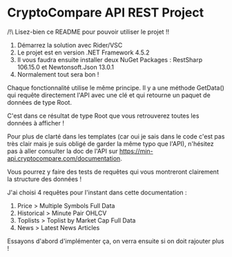 # CryptoCompare API REST Project

/!\ Lisez-bien ce README pour pouvoir utiliser le projet !!

1. Démarrez la solution avec Rider/VSC
2. Le projet est en version .NET Framework 4.5.2
3. Il vous faudra ensuite installer deux NuGet Packages : RestSharp 106.15.0 et Newtonsoft.Json 13.0.1
4. Normalement tout sera bon !

Chaque fonctionnalité utilise le même principe. Il y a une méthode GetData() qui requête directement l'API avec une clé et qui retourne un paquet de données de type Root.

C'est dans ce résultat de type Root que vous retrouverez toutes les données à afficher !

Pour plus de clarté dans les templates (car oui je sais dans le code c'est pas très clair mais je suis obligé de garder la même typo que l'API), n'hésitez pas à aller consulter la doc de l'API sur https://min-api.cryptocompare.com/documentation.

Vous pourrez y faire des tests de requêtes qui vous montreront clairement la structure des données !

J'ai choisi 4 requêtes pour l'instant dans cette documentation :
1. Price > Multiple Symbols Full Data
2. Historical > Minute Pair OHLCV
3. Toplists > Toplist by Market Cap Full Data
4. News > Latest News Articles

Essayons d'abord d'implémenter ça, on verra ensuite si on doit rajouter plus !
